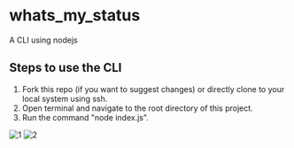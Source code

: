 # whats_my_status
A CLI using nodejs

## Steps to use the CLI
1. Fork this repo (if you want to suggest changes) or directly clone to your local system using ssh.
2. Open terminal and navigate to the root directory of this project.
3. Run the command "node index.js".


![1](https://user-images.githubusercontent.com/33070301/61107193-f1cb5980-a49c-11e9-9728-7471d3c257b1.png)
![2](https://user-images.githubusercontent.com/33070301/61107200-f55ee080-a49c-11e9-938c-9149e55a0e40.png)
